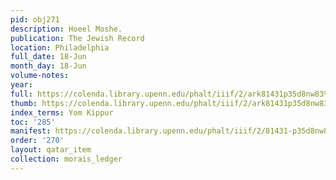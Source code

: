 ```yaml
---
pid: obj271
description: Hoeel Moshe.
publication: The Jewish Record
location: Philadelphia
full_date: 18-Jun
month_day: 18-Jun
volume-notes:
year:
full: https://colenda.library.upenn.edu/phalt/iiif/2/ark81431p35d8nw83%2FSHA256E-s7210602--675708677f101b4b447c4044e4afd6208f4b40856389c5ec1d97baef5bfeeaa4.jpeg/full/3500,/0/default.jpg
thumb: https://colenda.library.upenn.edu/phalt/iiif/2/ark81431p35d8nw83%2FSHA256E-s7210602--675708677f101b4b447c4044e4afd6208f4b40856389c5ec1d97baef5bfeeaa4.jpeg/full/!200,200/0/default.jpg
index_terms: Yom Kippur
toc: '285'
manifest: https://colenda.library.upenn.edu/phalt/iiif/2/81431-p35d8nw83/manifest
order: '270'
layout: qatar_item
collection: morais_ledger
---
```

